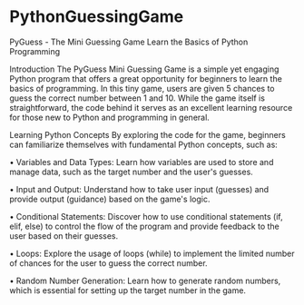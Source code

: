 # PythonGuessingGame
PyGuess - The Mini Guessing Game
Learn the Basics of Python Programming

Introduction
The PyGuess Mini Guessing Game is a simple yet engaging Python program that offers a great opportunity for beginners to learn the basics of programming. In this tiny game, users are given 5 chances to guess the correct number between 1 and 10. While the game itself is straightforward, the code behind it serves as an excellent learning resource for those new to Python and programming in general.

Learning Python Concepts
By exploring the code for the game, beginners can familiarize themselves with fundamental Python concepts, such as:

• Variables and Data Types: Learn how variables are used to store and manage data, such as the target number and the user's guesses.

• Input and Output: Understand how to take user input (guesses) and provide output (guidance) based on the game's logic.

• Conditional Statements: Discover how to use conditional statements (if, elif, else) to control the flow of the program and provide feedback to the user based on their guesses.

• Loops: Explore the usage of loops (while) to implement the limited number of chances for the user to guess the correct number.

• Random Number Generation: Learn how to generate random numbers, which is essential for setting up the target number in the game.
